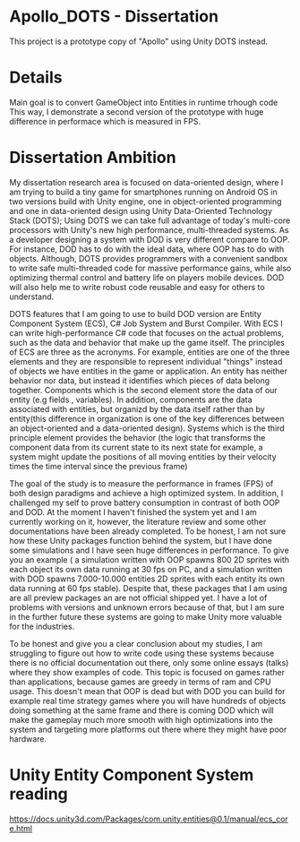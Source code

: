 # Apollo_DOTS - Dissertation

This project is a prototype copy of "Apollo" using Unity DOTS instead.

# Details

Main goal is to convert GameObject into Entities in runtime trhough code
This way, I demonstrate a second version of the prototype with huge difference in performace which
is measured in FPS.

# Dissertation Ambition

My dissertation research area is focused on data-oriented design, where I am trying to build a tiny game for smartphones running on Android OS in two versions build with Unity engine, one in object-oriented programming and one in data-oriented design using Unity Data-Oriented Technology Stack (DOTS); Using DOTS we can take full advantage of today's multi-core processors with Unity's new high performance, multi-threaded systems. As a developer designing a system with DOD is very different compare to OOP. For instance, DOD has to do with the ideal data, where OOP has to do with objects. Although, DOTS provides programmers with a convenient sandbox to write safe multi-threaded code for massive performance gains, while also optimizing thermal control and battery life on players mobile devices. DOD will also help me to write robust code reusable and easy for others to understand.

DOTS features that I am going to use to build DOD version are Entity Component System (ECS), C# Job System and Burst Compiler. With ECS I can write high-performance C# code that focuses on the actual problems, such as the data and behavior that make up the game itself. The principles of ECS are three as the acronyms. For example, entities are one of the three elements and they are responsible to represent individual "things" instead of objects we have entities in the game or application. An entity has neither behavior nor data, but instead it identifies which pieces of data belong together. Components which is the second element store the data of our entity (e.g fields , variables). In addition, components are the data associated with entities, but organizd by the data itself rather than by entity(this difference in organization is one of the key differences between an object-oriented and a data-oriented design). Systems which is the third principle element provides the behavior (the logic that transforms the component data from its current state to its next state for example, a system might update the positions of all moving entities by their velocity times the time interval since the previous frame)

The goal of the study is to measure the performance in frames (FPS) of both design paradigms and achieve a high optimized system. In addition, I challenged my self to prove battery consumption in contrast of both OOP and DOD. At the moment I haven't finished the system yet and I am currently working on it, however, the literature review and some other documentations have been already completed. To be honest, I am not sure how these Unity packages function behind the system, but I have done some simulations and I have seen huge differences in performance. To give you an example ( a simulation written with OOP spawns 800 2D sprites with each object its own data running at 30 fps on PC, and a simulation written with DOD spawns 7.000-10.000 entities 2D sprites with each entity its own data running at 60 fps stable). Despite that, these packages that I am using are all preview packages an are not official shipped yet. I have a lot of problems with versions and unknown errors because of that, but I am sure in the further future these systems are going to make Unity more valuable for the industries.

To be honest and give you a clear conclusion about my studies, I am struggling to figure out how to write code using these systems because there is no official documentation out there, only some online essays (talks) where they show examples of code. This topic is focused on games rather than applications, because games are greedy in terms of ram and CPU usage. This doesn't mean that OOP is dead but with DOD you can build for example real time strategy games where you will have hundreds of objects doing something at the same frame and there is coming DOD which will make the gameplay much more smooth with high optimizations into the system and targeting more platforms out there where they might have poor hardware.

# Unity Entity Component System reading
https://docs.unity3d.com/Packages/com.unity.entities@0.1/manual/ecs_core.html

